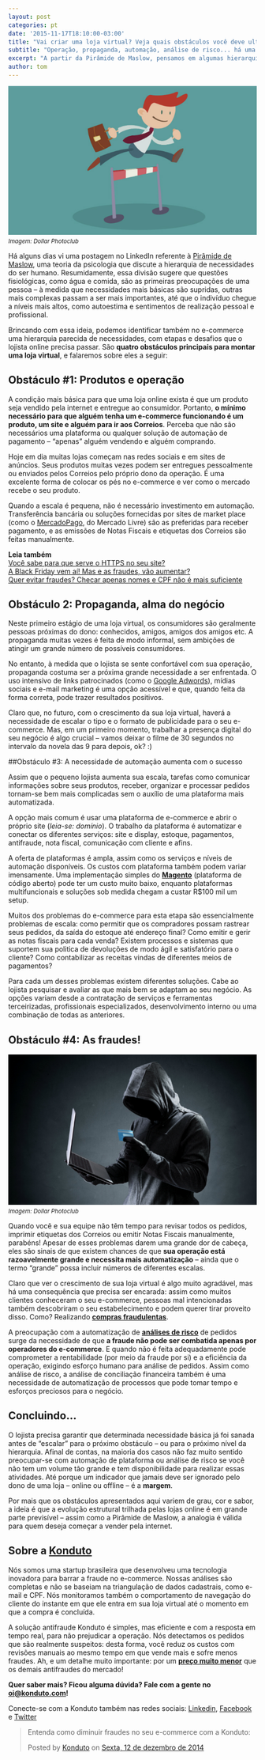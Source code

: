 ```yaml
---
layout: post
categories: pt		
date: '2015-11-17T18:10:00-03:00'
title: "Vai criar uma loja virtual? Veja quais obstáculos você deve ultrapassar"		
subtitle: "Operação, propaganda, automação, análise de risco... há uma sequência a ser seguida - não obrigatória, mas recomendável"
excerpt: "A partir da Pirâmide de Maslow, pensamos em algumas hierarquias que o lojista deve escalar enquanto atua em sua loja online"		
author: tom		
---
```

![5dicas](/images/151117-obstaculos-ecommerce.jpg)
<small>*Imagem: Dollar Photoclub*</small>

Há alguns dias vi uma postagem no LinkedIn referente à [Pirâmide de Maslow](http://pt.wikipedia.org/wiki/Hierarquia_de_necessidades_de_Maslow), uma teoria da psicologia que discute a hierarquia de necessidades do ser humano. Resumidamente, essa divisão sugere que questões fisiológicas, como água e comida, são as primeiras preocupações de uma pessoa – à medida que necessidades mais básicas são supridas, outras mais complexas passam a ser mais importantes, até que o indivíduo chegue a níveis mais altos, como autoestima e sentimentos de realização pessoal e profissional.

Brincando com essa ideia, podemos identificar também no e-commerce uma hierarquia parecida de necessidades, com etapas e desafios que o lojista online precisa passar. São **quatro obstáculos principais para montar uma loja virtual**, e falaremos sobre eles a seguir: 

## Obstáculo #1: Produtos e operação 

A condição mais básica para que uma loja online exista é que um produto seja vendido pela internet e entregue ao consumidor. Portanto, **o mínimo necessário para que alguém tenha um e-commerce funcionando é um produto, um site e alguém para ir aos Correios**. Perceba que não são necessários uma plataforma ou qualquer solução de automação de pagamento – “apenas” alguém vendendo e alguém comprando. 

Hoje em dia muitas lojas começam nas redes sociais e em sites de anúncios. Seus produtos muitas vezes podem ser entregues pessoalmente ou enviados pelos Correios pelo próprio dono da operação. É uma excelente forma de colocar os pés no e-commerce e ver como o mercado recebe o seu produto.

Quando a escala é pequena, não é necessário investimento em automação. Transferência bancária ou soluções fornecidas por sites de market place (como o [MercadoPago](https://www.mercadopago.com.br/summary), do Mercado Livre) são as preferidas para receber pagamento, e as emissões de Notas Fiscais e etiquetas dos Correios são feitas manualmente.

**Leia também**  
[Você sabe para que serve o HTTPS no seu site?](http://blog.konduto.com/pt/2015/11/para-que-serve-o-https-no-seu-ecommerce/?utm_source=konduto&utm_medium=blog&utm_campaign=conteudo)  
[A Black Friday vem aí! Mas e as fraudes, vão aumentar?](http://blog.konduto.com/pt/2015/10/black-friday-fraudes-aumentam/?utm_source=konduto&utm_medium=blog&utm_campaign=conteudo)  
[Quer evitar fraudes? Checar apenas nomes e CPF não é mais suficiente](http://blog.konduto.com/pt/2014/10/porque-checar-apenas-nome-e-cpf-ja-nao-e-suficiente-na-analise-manual/?utm_source=konduto&utm_medium=blog&utm_campaign=conteudo)

## Obstáculo 2: Propaganda, alma do negócio
Neste primeiro estágio de uma loja virtual, os consumidores são geralmente pessoas próximas do dono: conhecidos, amigos, amigos dos amigos etc. A propaganda muitas vezes é feita de modo informal, sem ambições de atingir um grande número de possíveis consumidores. 

No entanto, à medida que o lojista se sente confortável com sua operação, propaganda costuma ser a próxima grande necessidade a ser enfrentada. O uso intensivo de links patrocinados (como o [Google Adwords](https://www.youtube.com/playlist?list=PLy_hwNwzI2h7Xq81wRJBdm5fO348LDyNM)), mídias sociais e e-mail marketing é uma opção acessível e que, quando feita da forma correta, pode trazer resultados positivos. 

Claro que, no futuro, com o crescimento da sua loja virtual, haverá a necessidade de escalar o tipo e o formato de publicidade para o seu e-commerce. Mas, em um primeiro momento, trabalhar a presença digital do seu negócio é algo crucial – vamos deixar o filme de 30 segundos no intervalo da novela das 9 para depois, ok? :) 

##Obstáculo #3: A necessidade de automação aumenta com o sucesso

Assim que o pequeno lojista aumenta sua escala, tarefas como comunicar informações sobre seus produtos, receber, organizar e processar pedidos tornam-se bem mais complicadas sem o auxílio de uma plataforma mais automatizada. 

A opção mais comum é usar uma plataforma de e-commerce e abrir o próprio site (<i>leia-se: domínio</i>). O trabalho da plataforma é automatizar e conectar os diferentes serviços: site e display, estoque, pagamentos, antifraude, nota fiscal, comunicação com cliente e afins.

A oferta de plataformas é ampla, assim como os serviços e níveis de automação disponíveis. Os custos com plataforma também podem variar imensamente. Uma implementação simples do **[Magento](http://magento.com/)** (plataforma de código aberto) pode ter um custo muito baixo, enquanto plataformas multifuncionais e soluções sob medida chegam a custar R$100 mil um setup. 

Muitos dos problemas do e-commerce para esta etapa são essencialmente problemas de escala: como permitir que os compradores possam rastrear seus pedidos, da saída do estoque até endereço final? Como emitir e gerir as notas fiscais para cada venda? Existem processos e sistemas que suportem sua politica de devoluções de modo ágil e satisfatório para o cliente? Como contabilizar as receitas vindas de diferentes meios de pagamentos? 

Para cada um desses problemas existem diferentes soluções. Cabe ao lojista pesquisar e avaliar as que mais bem se adaptam ao seu negócio. As opções variam desde a contratação de serviços e ferramentas terceirizadas, profissionais especializados, desenvolvimento interno ou uma combinação de todas as anteriores.

## Obstáculo #4: As fraudes! 

![5dicas](/images/151117-fraudador.jpg)
<small>*Imagem: Dollar Photoclub*</small>

Quando você e sua equipe não têm tempo para revisar todos os pedidos, imprimir etiquetas dos Correios ou emitir Notas Fiscais manualmente, parabéns! Apesar de esses problemas darem uma grande dor de cabeça, eles são sinais de que existem chances de que **sua operação está razoavelmente grande e necessita mais automatização** – ainda que o termo “grande” possa incluir números de diferentes escalas.

Claro que ver o crescimento de sua loja virtual é algo muito agradável, mas há uma consequência que precisa ser encarada: assim como muitos clientes conheceram o seu e-commerce, pessoas mal intencionadas também descobriram o seu estabelecimento e podem querer tirar proveito disso. Como? Realizando **[compras fraudulentas](http://blog.konduto.com/pt/2015/10/fast-food-de-fraude-no-ecommerce/?utm_source=konduto&utm_medium=blog&utm_campaign=conteudo)**. 

A preocupação com a automatização de **[análises de risco](http://blog.konduto.com/pt/2014/11/5-indicadores-para-quem-faz-analise-de-risco-no-e-commerce?utm_source=konduto&utm_medium=blog&utm_campaign=conteudo)** de pedidos surge da necessidade de que **a fraude não pode ser combatida apenas por operadores do e-commerce**. E quando não é feita adequadamente pode comprometer a rentabilidade (por meio da fraude por si) e a eficiência da operação, exigindo esforço humano para análise de pedidos. Assim como análise de risco, a análise de conciliação financeira também é uma necessidade de automatização de processos que pode tomar tempo e esforços preciosos para o negócio.

##  Concluindo...

O lojista precisa garantir que determinada necessidade básica já foi sanada antes de “escalar” para o próximo obstáculo – ou para o próximo nível da hierarquia. Afinal de contas, na maioria dos casos não faz muito sentido preocupar-se com automação de plataforma ou análise de risco se você não tem um volume tão grande e tem disponibilidade para realizar essas atividades. Até porque um indicador que jamais deve ser ignorado pelo dono de uma loja – online ou offline – é a **margem**.

Por mais que os obstáculos apresentados aqui variem de grau, cor e sabor, a ideia é que a evolução estrutural trilhada pelas lojas online é em grande parte previsível – assim como a Pirâmide de Maslow, a analogia é válida para quem deseja começar a vender pela internet.  

## Sobre a [Konduto](https://www.konduto.com/pt?utm_source=konduto&utm_medium=blog&utm_campaign=conteudo)
		
Nós somos uma startup brasileira que desenvolveu uma tecnologia inovadora para barrar a fraude no e-commerce. Nossas análises são completas e não se baseiam na triangulação de dados cadastrais, como e-mail e CPF. Nós monitoramos também o comportamento de navegação do cliente do instante em que ele entra em sua loja virtual até o momento em que a compra é concluída. 

A solução antifraude Konduto é simples, mas eficiente e com a resposta em tempo real, para não prejudicar a operação. Nós detectamos os pedidos que são realmente suspeitos: desta forma, você reduz os custos com revisões manuais ao mesmo tempo em que vende mais e sofre menos fraudes. Ah, e um detalhe muito importante: por um **[preço muito menor](https://www.konduto.com/pt/pricing)** que os demais antifraudes do mercado! 		

**Quer saber mais? Ficou alguma dúvida? Fale com a gente no [oi@konduto.com](mailto:oi@konduto.com)!**	

Conecte-se com a Konduto também nas redes sociais: [Linkedin](https://www.linkedin.com/company/konduto), [Facebook](https://www.facebook.com/konduto) e [Twitter](https://twitter.com/KondutoBR)  

<div id="fb-root"></div><script>(function(d, s, id) {  var js, fjs = d.getElementsByTagName(s)[0];  if (d.getElementById(id)) return;  js = d.createElement(s); js.id = id;  js.src = "//connect.facebook.net/pt_BR/sdk.js#xfbml=1&version=v2.3";  fjs.parentNode.insertBefore(js, fjs);}(document, 'script', 'facebook-jssdk'));</script><div class="fb-post" data-href="https://www.facebook.com/konduto/videos/613187352119217/" data-width="650"><div class="fb-xfbml-parse-ignore"><blockquote cite="https://www.facebook.com/konduto/videos/613187352119217/"><p>Entenda como diminuir fraudes no seu e-commerce com a Konduto:</p>Posted by <a href="https://www.facebook.com/konduto/">Konduto</a> on&nbsp;<a href="https://www.facebook.com/konduto/videos/613187352119217/">Sexta, 12 de dezembro de 2014</a></blockquote></div></div>